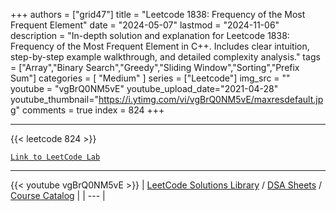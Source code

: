 
+++
authors = ["grid47"]
title = "Leetcode 1838: Frequency of the Most Frequent Element"
date = "2024-05-07"
lastmod = "2024-11-06"
description = "In-depth solution and explanation for Leetcode 1838: Frequency of the Most Frequent Element in C++. Includes clear intuition, step-by-step example walkthrough, and detailed complexity analysis."
tags = ["Array","Binary Search","Greedy","Sliding Window","Sorting","Prefix Sum"]
categories = [
    "Medium"
]
series = ["Leetcode"]
img_src = ""
youtube = "vgBrQ0NM5vE"
youtube_upload_date="2021-04-28"
youtube_thumbnail="https://i.ytimg.com/vi/vgBrQ0NM5vE/maxresdefault.jpg"
comments = true
index = 824
+++



---
{{< leetcode 824 >}}

[`Link to LeetCode Lab`](https://leetcode.com/problems/frequency-of-the-most-frequent-element/description/)

---
{{< youtube vgBrQ0NM5vE >}}
| [LeetCode Solutions Library](https://grid47.xyz/leetcode/) / [DSA Sheets](https://grid47.xyz/sheets/) / [Course Catalog](https://grid47.xyz/courses/) |
| --- |
